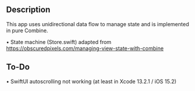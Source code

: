 ## Description

This app uses unidirectional data flow to manage state and is implemented in pure Combine.

• State machine (Store.swift) adapted from https://obscuredpixels.com/managing-view-state-with-combine
  
## To-Do

• SwiftUI autoscrolling not working (at least in Xcode 13.2.1 / iOS 15.2)


